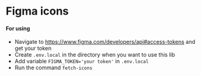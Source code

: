 # Figma icons

#### For using

- Navigate to https://www.figma.com/developers/api#access-tokens and get your token
- Create `.env.local` in the directory when you want to use this lib
- Add variable `FIGMA_TOKEN='your token'` in `.env.local`
- Run the command `fetch-icons`
